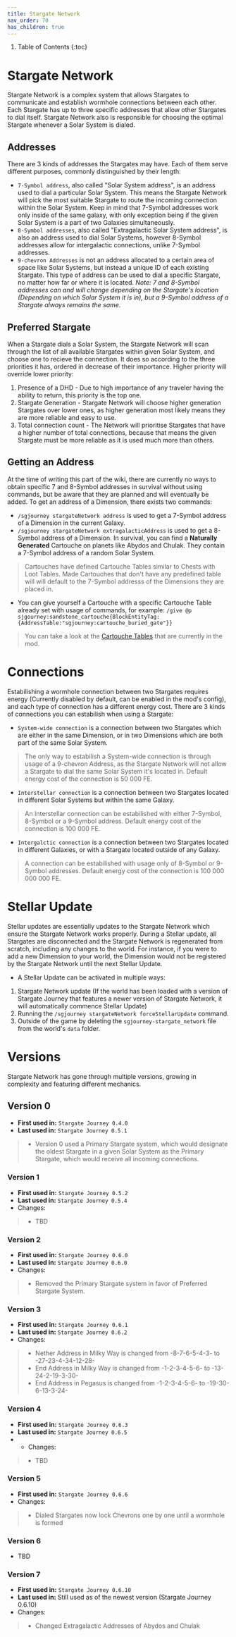 ```yaml
---
title: Stargate Network
nav_order: 70
has_children: true
---
```


1. Table of Contents
{:toc}

# Stargate Network
Stargate Network is a complex system that allows Stargates to communicate and establish wormhole connections between each other. Each Stargate has up to three specific addresses that allow other Stargates to dial itself. Stargate Network also is responsible for choosing the optimal Stargate whenever a Solar System is dialed.

## Addresses
There are 3 kinds of addresses the Stargates may have. Each of them serve different purposes, commonly distinguished by their length:
* `7-Symbol address`, also called "Solar System address", is an address used to dial a particular Solar System. This means the Stargate Network will pick the most suitable Stargate to route the incoming connection within the Solar System. Keep in mind that 7-Symbol addresses work only inside of the same galaxy, with only exception being if the given Solar System is a part of two Galaxies simultaneously.
* `8-Symbol addresses`, also called "Extragalactic Solar System address", is also an address used to dial Solar Systems, however 8-Symbol addresses allow for intergalactic connections, unlike 7-Symbol addresses.
* `9-chevron Addresses` is not an address allocated to a certain area of space like Solar Systems, but instead a unique ID of each existing Stargate. This type of address can be used to dial a specific Stargate, no matter how far or where it is located.
*Note: 7 and 8-Symbol addresses can and will change depending on the Stargate's location (Depending on which Solar System it is in), but a 9-Symbol address of a Stargate always remains the same.*

## Preferred Stargate
When a Stargate dials a Solar System, the Stargate Network will scan through the list of all available Stargates within given Solar System, and choose one to recieve the connection. It does so according to the three priorities it has, ordered in decrease of their importance. Higher priority will override lower priority:
1. Presence of a DHD - Due to high importance of any traveler having the ability to return, this priority is the top one.
2. Stargate Generation - Stargate Network will choose higher generation Stargates over lower ones, as higher generation most likely means they are more reliable and easy to use.
3. Total connection count - The Network will prioritise Stargates that have a higher number of total connections, because that means the given Stargate must be more reliable as it is used much more than others.

## Getting an Address
At the time of writing this part of the wiki, there are currently no ways to obtain specific 7 and 8-Symbol addresses in survival without using commands, but be aware that they are planned and will eventually be added.
To get an address of a Dimension, there exists two commands:
* `/sgjourney stargateNetwork address` is used to get a 7-Symbol address of a Dimension in the current Galaxy.
* `/sgjourney stargateNetwork extragalacticAddress` is used to get a 8-Symbol address of a Dimension.
In survival, you can find a **Naturally Generated** Cartouche on planets like Abydos and Chulak. They contain a 7-Symbol address of a random Solar System.
> Cartouches have defined Cartouche Tables similar to Chests with Loot Tables. Made Cartouches that don't have any predefined table will will default to the 7-Symbol addresss of the Dimensions they are placed in.
* You can give yourself a Cartouche with a specific Cartouche Table already set with usage of commands, for example: `/give @p sjgourney:sandstone_cartouche{BlockEntityTag:{AddressTable:"sgjourney:cartouche_buried_gate"}}`
> You can take a look at the [Cartouche Tables](https://github.com/Povstalec/StargateJourney/tree/main/src/main/resources/data/sgjourney/sgjourney/address_table) that are currently in the mod.

# Connections
Estabilishing a wormhole connection between two Stargates requires energy (Currently disabled by default, can be enabled in the mod's config), and each type of connection has a different energy cost. There are 3 kinds of connections you can estabilish when using a Stargate:
* `System-wide connection` is a connection between two Stargates which are either in the same Dimension, or in two Dimensions which are both part of the same Solar System.
> The only way to estabilish a System-wide connection is through usage of a 9-chevron Address, as the Stargate Network will not allow a Stargate to dial the same Solar System it's located in.
> Default energy cost of the connection is 50 000 FE.

* `Interstellar connection` is a connection between two Stargates located in different Solar Systems but within the same Galaxy.
> An Interstellar connection can be estabilished with either 7-Symbol, 8-Symbol or a 9-Symbol address.
> Default energy cost of the connection is 100 000 FE.

* `Intergalctic connection` is a connection between two Stargates located in different Galaxies, or with a Stargate located outside of any Galaxy.
> A connection can be estabilished with usage only of 8-Symbol or 9-Symbol addresses.
> Default energy cost of the connection is 100 000 000 000 FE.

# Stellar Update
Stellar updates are essentially updates to the Stargate Network which ensure the Stargate Network works properly. During a Stellar update, all Stargates are disconnected and the Stargate Network is regenerated from scratch, including any changes to the world. For instance, if you were to add a new Dimension to your world, the Dimension would not be registered by the Stargate Network until the next Stellar Update.
* A Stellar Update can be activated in multiple ways:
1. Stargate Network update (If the world has been loaded with a version of Stargate Journey that features a newer version of Stargate Network, it will automatically commence Stellar Update)
2. Running the `/sgjourney stargateNetwork forceStellarUpdate` command.
3. Outside of the game by deleting the `sgjourney-stargate_network` file from the world's `data` folder.

# Versions
Stargate Network has gone through multiple versions, growing in complexity and featuring different mechanics.

## Version 0
* **First used in:** `Stargate Journey 0.4.0`
* **Last used in:** `Stargate Journey 0.5.1`
> * Version 0 used a Primary Stargate system, which would designate the oldest Stargate in a given Solar System as the Primary Stargate, which would receive all incoming connections.

### Version 1
* **First used in:** `Stargate Journey 0.5.2`
* **Last used in:** `Stargate Journey 0.5.4`
* Changes:
> * TBD

### Version 2
* **First used in:** `Stargate Journey 0.6.0`
* **Last used in:** `Stargate Journey 0.6.0`
* Changes:
> * Removed the Primary Stargate system in favor of Preferred Stargate System.

### Version 3
* **First used in:** `Stargate Journey 0.6.1`
* **Last used in:** `Stargate Journey 0.6.2`
* Changes:
> * Nether Address in Milky Way is changed from -8-7-6-5-4-3- to -27-23-4-34-12-28-
> * End Address in Milky Way is changed from -1-2-3-4-5-6- to -13-24-2-19-3-30-
> * End Address in Pegasus is changed from -1-2-3-4-5-6- to -19-30-6-13-3-24-

### Version 4
* **First used in:** `Stargate Journey 0.6.3`
* **Last used in:** `Stargate Journey 0.6.5`
* * Changes:
> * TBD

### Version 5
* **First used in:** `Stargate Journey 0.6.6`
* Changes:
> * Dialed Stargates now lock Chevrons one by one until a wormhole is formed

### Version 6
* TBD

### Version 7
* **First used in:** `Stargate Journey 0.6.10`
* **Last used in:** Still used as of the newest version (Stargate Journey 0.6.10)
* Changes:
> * Changed Extragalactic Addresses of Abydos and Chulak
